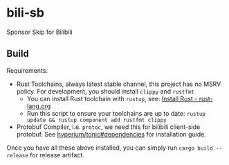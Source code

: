 # bili-sb

Sponsor Skip for Bilibili

## Build

Requirements:

- Rust Toolchains, always latest stable channel, this project has no MSRV policy. For development, you should install `clippy` and `rustfmt`
  - You can install Rust toolchain with `rustup`, see: [Install Rust - rust-lang.org](https://www.rust-lang.org/tools/install)
  - Run this script to ensure your toolchains are up to date: `rustup update && rustup component add rustfmt clippy`
- Protobuf Compiler, i.e. `protoc`, we need this for bilibili client-side protobuf. See [hyperium/tonic#dependencies](https://github.com/hyperium/tonic/#dependencies) for installation guide.

Once you have all these above installed, you can simply run `cargo build --release` for release artifact.
